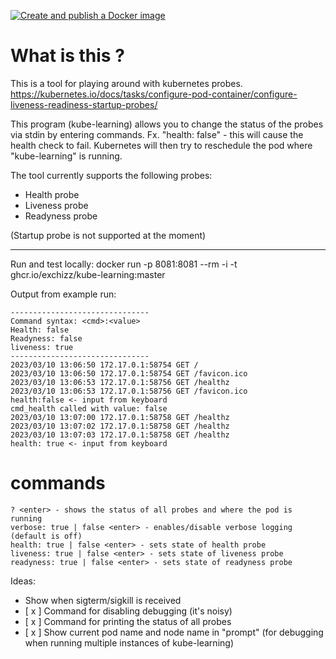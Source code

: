 [![Create and publish a Docker image](https://github.com/Exchizz/kube-learning/actions/workflows/go.yml/badge.svg)](https://github.com/Exchizz/kube-learning/actions/workflows/go.yml)
# What is this ? 
This is a tool for playing around with kubernetes probes.
https://kubernetes.io/docs/tasks/configure-pod-container/configure-liveness-readiness-startup-probes/


This program (kube-learning) allows you to change the status of the probes via stdin by entering commands. Fx. "health: false" - this will cause the health check to fail. Kubernetes will then try to reschedule the pod where "kube-learning" is running.

The tool currently supports the following probes:
 - Health probe
 - Liveness probe 
 - Readyness probe

(Startup probe is not supported at the moment)

---

Run and test locally:
docker run -p 8081:8081 --rm -i -t ghcr.io/exchizz/kube-learning:master


Output from example run:

```
-------------------------------
Command syntax: <cmd>:<value>
Health: false
Readyness: false
liveness: true
-------------------------------
2023/03/10 13:06:50 172.17.0.1:58754 GET /
2023/03/10 13:06:50 172.17.0.1:58754 GET /favicon.ico
2023/03/10 13:06:53 172.17.0.1:58756 GET /healthz
2023/03/10 13:06:53 172.17.0.1:58756 GET /favicon.ico
health:false <- input from keyboard
cmd_health called with value: false
2023/03/10 13:07:00 172.17.0.1:58758 GET /healthz
2023/03/10 13:07:02 172.17.0.1:58758 GET /healthz
2023/03/10 13:07:03 172.17.0.1:58758 GET /healthz
health: true <- input from keyboard
```

# commands
```
? <enter> - shows the status of all probes and where the pod is running
verbose: true | false <enter> - enables/disable verbose logging (default is off)
health: true | false <enter> - sets state of health probe
liveness: true | false <enter> - sets state of liveness probe
readyness: true | false <enter> - sets state of readyness probe
```

Ideas:
 - Show when sigterm/sigkill is received
 - [ x ] Command for disabling debugging (it's noisy)
 - [ x ] Command for printing the status of all probes
 - [ x ] Show current pod name and node name in "prompt" (for debugging when running multiple instances of kube-learning)
